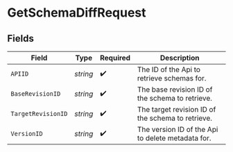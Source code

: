 # GetSchemaDiffRequest


## Fields

| Field                                             | Type                                              | Required                                          | Description                                       |
| ------------------------------------------------- | ------------------------------------------------- | ------------------------------------------------- | ------------------------------------------------- |
| `APIID`                                           | *string*                                          | :heavy_check_mark:                                | The ID of the Api to retrieve schemas for.        |
| `BaseRevisionID`                                  | *string*                                          | :heavy_check_mark:                                | The base revision ID of the schema to retrieve.   |
| `TargetRevisionID`                                | *string*                                          | :heavy_check_mark:                                | The target revision ID of the schema to retrieve. |
| `VersionID`                                       | *string*                                          | :heavy_check_mark:                                | The version ID of the Api to delete metadata for. |